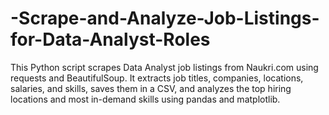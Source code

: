 # -Scrape-and-Analyze-Job-Listings-for-Data-Analyst-Roles

This Python script scrapes Data Analyst job listings from Naukri.com using requests and BeautifulSoup. It extracts job titles, companies, locations, salaries, and skills, saves them in a CSV, and analyzes the top hiring locations and most in-demand skills using pandas and matplotlib.
